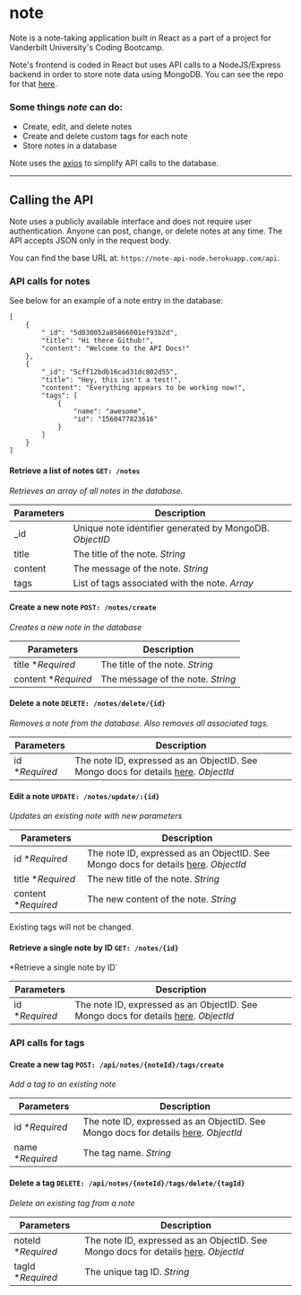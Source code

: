 # note

Note is a note-taking application built in React as a part of a project for Vanderbilt University's Coding Bootcamp.

Note's frontend is coded in React but uses API calls to a NodeJS/Express backend in order to store note data using MongoDB. You can see the repo for that [here](https://github.com/pawptart/node-backend).

### Some things *note* can do:

* Create, edit, and delete notes
* Create and delete custom tags for each note
* Store notes in a database

Note uses the [axios](https://github.com/axios/axios) to simplify API calls to the database.

---

## Calling the API

Note uses a publicly available interface and does not require user authentication. Anyone can post, change, or delete notes at any time. The API accepts JSON only in the request body.

You can find the base URL at: ```https://note-api-node.herokuapp.com/api```.

### API calls for notes

See below for an example of a note entry in the database:

```
[
    {
        "_id": "5d030052a85866001ef93b2d",
        "title": "Hi there Github!",
        "content": "Welcome to the API Docs!"
    },
    {
        "_id": "5cff12bdb16cad31dc802d55",
        "title": "Hey, this isn't a test!",
        "content": "Everything appears to be working now!",
        "tags": [
            {
                "name": "awesome",
                "id": "1560477823616"
            }
        ]
    }
]
```

#### Retrieve a list of notes ```GET: /notes``` 

*Retrieves an array of all notes in the database.* 

**Parameters** | **Description**
---|---
\_id | Unique note identifier generated by MongoDB. *ObjectID*
title | The title of the note. *String*
content | The message of the note. *String*
tags | List of tags associated with the note. *Array*

#### Create a new note ```POST: /notes/create``` 

*Creates a new note in the database*

**Parameters** | **Description**
---|---
title \**Required* | The title of the note. *String*
content \**Required* | The message of the note. *String*

#### Delete a note ```DELETE: /notes/delete/{id}```

*Removes a note from the database. Also removes all associated tags.*

**Parameters** | **Description**
---|---
id \**Required* | The note ID, expressed as an ObjectID. See Mongo docs for details [here](https://docs.mongodb.com/manual/reference/method/ObjectId/). *ObjectId*

#### Edit a note ```UPDATE: /notes/update/:{id}```

*Updates an existing note with new parameters*

**Parameters** | **Description**
---|---
id \**Required* | The note ID, expressed as an ObjectID. See Mongo docs for details [here](https://docs.mongodb.com/manual/reference/method/ObjectId/). *ObjectId*
title \**Required* | The new title of the note. *String*
content \**Required* | The new content of the note. *String*

Existing tags will not be changed. 

#### Retrieve a single note by ID ```GET: /notes/{id}```

*Retrieve a single note by ID`

**Parameters** | **Description**
---|---
id \**Required* | The note ID, expressed as an ObjectID. See Mongo docs for details [here](https://docs.mongodb.com/manual/reference/method/ObjectId/). *ObjectId*

### API calls for tags

#### Create a new tag ```POST: /api/notes/{noteId}/tags/create```

*Add a tag to an existing note*

**Parameters** | **Description**
---|---
id \**Required* | The note ID, expressed as an ObjectID. See Mongo docs for details [here](https://docs.mongodb.com/manual/reference/method/ObjectId/). *ObjectId*
name \**Required* | The tag name. *String*

#### Delete a tag ```DELETE: /api/notes/{noteId}/tags/delete/{tagId}```

*Delete an existing tag from a note*

**Parameters** | **Description**
---|---
noteId \**Required* | The note ID, expressed as an ObjectID. See Mongo docs for details [here](https://docs.mongodb.com/manual/reference/method/ObjectId/). *ObjectId*
tagId \**Required* | The unique tag ID. *String*

